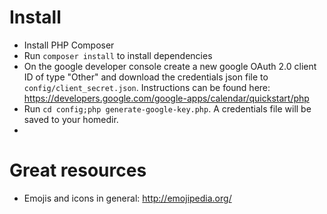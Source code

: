 # Install

* Install PHP Composer
* Run `composer install` to install dependencies
* On the google developer console create a new google OAuth 2.0 client ID of type "Other" and download the credentials json file to `config/client_secret.json`. Instructions can be found here: https://developers.google.com/google-apps/calendar/quickstart/php
* Run `cd config;php generate-google-key.php`. A credentials file will be saved to your homedir.
*

# Great resources

* Emojis and icons in general: http://emojipedia.org/
